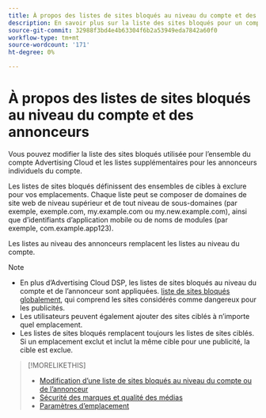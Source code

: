 ```yaml
---
title: À propos des listes de sites bloqués au niveau du compte et des annonceurs
description: En savoir plus sur la liste des sites bloqués pour un compte ou un annonceur.
source-git-commit: 32988f3bd4e4b63304f6b2a53949eda7842a60f0
workflow-type: tm+mt
source-wordcount: '171'
ht-degree: 0%

---
```


# À propos des listes de sites bloqués au niveau du compte et des annonceurs

Vous pouvez modifier la liste des sites bloqués utilisée pour l’ensemble du compte Advertising Cloud et les listes supplémentaires pour les annonceurs individuels du compte.

Les listes de sites bloqués définissent des ensembles de cibles à exclure pour vos emplacements. Chaque liste peut se composer de domaines de site web de niveau supérieur et de tout niveau de sous-domaines (par exemple, exemple.com, my.example.com ou my.new.example.com), ainsi que d’identifiants d’application mobile ou de noms de modules (par exemple, com.example.app123).

Les listes au niveau des annonceurs remplacent les listes au niveau du compte.

>[!NOTE]
>
>* En plus d’Advertising Cloud DSP, les listes de sites bloqués au niveau du compte et de l’annonceur sont appliquées. [liste de sites bloqués globalement](/help/dsp/introduction/features/brand-safety-media-quality.md), qui comprend les sites considérés comme dangereux pour les publicités.
>* Les utilisateurs peuvent également ajouter des sites ciblés à n’importe quel emplacement.
>* Les listes de sites bloqués remplacent toujours les listes de sites ciblés. Si un emplacement exclut et inclut la même cible pour une publicité, la cible est exclue.


>[!MORELIKETHIS]
>
>* [Modification d’une liste de sites bloqués au niveau du compte ou de l’annonceur](/help/dsp/admin/blocked-sites-list-edit.md)
>* [Sécurité des marques et qualité des médias](/help/dsp/introduction/features/brand-safety-media-quality.md)
>* [Paramètres d’emplacement](/help/dsp/campaign-management/placements/placement-settings.md)

